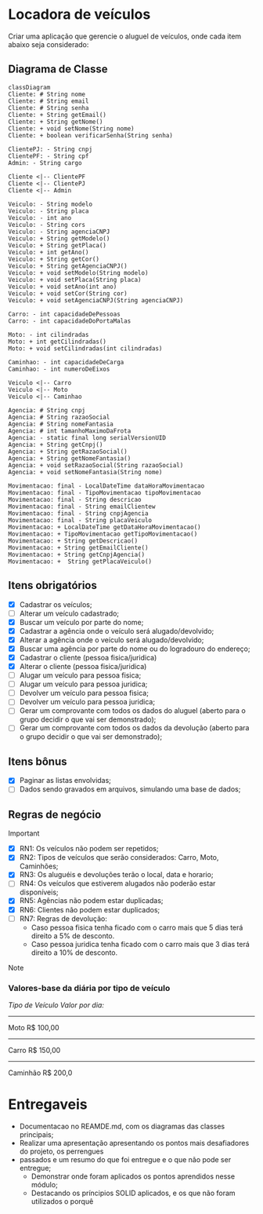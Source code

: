 # Locadora de veículos

Criar uma aplicação que gerencie o aluguel de veículos, onde cada item abaixo seja considerado:

## Diagrama de Classe
```mermaid
classDiagram
Cliente: # String nome
Cliente: # String email
Cliente: # String senha
Cliente: + String getEmail()
Cliente: + String getNome()
Cliente: + void setNome(String nome)
Cliente: + boolean verificarSenha(String senha)

ClientePJ: - String cnpj
ClientePF: - String cpf
Admin: - String cargo

Cliente <|-- ClientePF
Cliente <|-- ClientePJ
Cliente <|-- Admin

Veiculo: - String modelo
Veiculo: - String placa
Veiculo: - int ano
Veiculo: - String cors
Veiculo: - String agenciaCNPJ
Veiculo: + String getModelo() 
Veiculo: + String getPlaca() 
Veiculo: + int getAno() 
Veiculo: + String getCor() 
Veiculo: + String getAgenciaCNPJ() 
Veiculo: + void setModelo(String modelo)
Veiculo: + void setPlaca(String placa)
Veiculo: + void setAno(int ano)
Veiculo: + void setCor(String cor)
Veiculo: + void setAgenciaCNPJ(String agenciaCNPJ) 

Carro: - int capacidadeDePessoas
Carro: - int capacidadeDoPortaMalas

Moto: - int cilindradas
Moto: + int getCilindradas() 
Moto: + void setCilindradas(int cilindradas)

Caminhao: - int capacidadeDeCarga
Caminhao: - int numeroDeEixos

Veiculo <|-- Carro
Veiculo <|-- Moto
Veiculo <|-- Caminhao

Agencia: # String cnpj
Agencia: # String razaoSocial
Agencia: # String nomeFantasia
Agencia: # int tamanhoMaximoDaFrota
Agencia: - static final long serialVersionUID
Agencia: + String getCnpj()
Agencia: + String getRazaoSocial()
Agencia: + String getNomeFantasia()
Agencia: + void setRazaoSocial(String razaoSocial)
Agencia: + void setNomeFantasia(String nome)

Movimentacao: final - LocalDateTime dataHoraMovimentacao
Movimentacao: final - TipoMovimentacao tipoMovimentacao
Movimentacao: final - String descricao
Movimentacao: final - String emailClientew
Movimentacao: final - String cnpjAgencia
Movimentacao: final - String placaVeiculo
Movimentacao: + LocalDateTime getDataHoraMovimentacao() 
Movimentacao: + TipoMovimentacao getTipoMovimentacao() 
Movimentacao: + String getDescricao() 
Movimentacao: + String getEmailCliente() 
Movimentacao: + String getCnpjAgencia() 
Movimentacao: +  String getPlacaVeiculo() 

```

## Itens obrigatórios

- [x] Cadastrar os veículos;
- [ ] Alterar um veículo cadastrado;
- [x] Buscar um veículo por parte do nome;
- [x] Cadastrar a agência onde o veículo será alugado/devolvido;
- [x] Alterar a agência onde o veículo será alugado/devolvido;
- [x] Buscar uma agência por parte do nome ou do logradouro do endereço;
- [x] Cadastrar o cliente (pessoa fisica/juridica)
- [x] Alterar o cliente (pessoa fisica/juridica)
- [ ] Alugar um veículo para pessoa fisica;
- [ ] Alugar um veículo para pessoa juridica;
- [ ] Devolver um veículo para pessoa fisica;
- [ ] Devolver um veículo para pessoa juridica;
- [ ] Gerar um comprovante com todos os dados do aluguel (aberto para o grupo decidir o que vai ser demonstrado);
- [ ] Gerar um comprovante com todos os dados da devolução (aberto para o grupo decidir o que vai ser demonstrado);

## Itens bônus

- [x] Paginar as listas envolvidas;
- [ ] Dados sendo gravados em arquivos, simulando uma base de dados;

## Regras de negócio

> [!IMPORTANT]
> - [x] RN1: Os veículos não podem ser repetidos;
> - [x] RN2: Tipos de veículos que serão considerados: Carro, Moto, Caminhões;
> - [x] RN3: Os aluguéis e devoluções terão o local, data e horario;
> - [ ] RN4: Os veículos que estiverem alugados não poderão estar disponíveis;
> - [x] RN5: Agências não podem estar duplicadas;
> - [x] RN6: Clientes não podem estar duplicados;
> - [ ] RN7: Regras de devolução: 
>    - Caso pessoa fisica tenha ficado com o carro mais que 5 dias terá direito a 5% de desconto. 
>    - Caso pessoa juridica tenha ficado com o carro mais que 3 dias terá direito a 10% de desconto.

> [!NOTE]
> ### Valores-base da diária por tipo de veículo
> 
> *Tipo de Veículo Valor por dia:*
> _____________________
>  Moto R$ 100,00
> _____________________
>  Carro R$ 150,00
> _____________________
>  Caminhão R$ 200,0


# Entregaveis

- Documentacao no REAMDE.md, com os diagramas das classes principais;
- Realizar uma apresentação apresentando os pontos mais desafiadores do projeto, os perrengues
- passados e um resumo do que foi entregue e o que não pode ser entregue;
    - Demonstrar onde foram aplicados os pontos aprendidos nesse módulo;
    - Destacando os príncipios SOLID aplicados, e os que não foram utilizados o porquê
